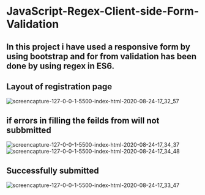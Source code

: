 # JavaScript-Regex-Client-side-Form-Validation
## In this project i have used a responsive form by using bootstrap  and for from validation has been done by using regex in ES6.

## Layout of registration page
![screencapture-127-0-0-1-5500-index-html-2020-08-24-17_32_57](https://user-images.githubusercontent.com/38564835/91047014-dab0e200-e632-11ea-9c57-dd97c9afad1e.png)

## if errors in filling the feilds from will not subbmitted
![screencapture-127-0-0-1-5500-index-html-2020-08-24-17_34_37](https://user-images.githubusercontent.com/38564835/91047152-0f249e00-e633-11ea-8f6f-8f243ea3bb21.png)
![screencapture-127-0-0-1-5500-index-html-2020-08-24-17_34_48](https://user-images.githubusercontent.com/38564835/91047157-10ee6180-e633-11ea-8c16-d365d3b828fa.png)

## Successfully submitted 
![screencapture-127-0-0-1-5500-index-html-2020-08-24-17_33_47](https://user-images.githubusercontent.com/38564835/91047155-1055cb00-e633-11ea-8a70-dbb0a45c3aec.png)
